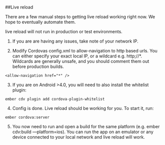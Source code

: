 ##Live reload

There are a few manual steps to getting live reload working right now.
We hope to eventually automate them.

live reload will not run in production or test environments.

1. If you are are having any issues, take note of your network IP.

2. Modify Cordovas config.xml to allow-navigation to http based urls. You can either specify your exact local IP, 
or a wildcard e.g. http;//*. Wildcards are generally unsafe, and you should comment them out before production builds.

```
<allow-navigation href="*" />
```

3. If you are on Android >4.0, you will need to also install the whitelist plugin:

```
ember cdv plugin add cordova-plugin-whitelist
```

4. Config is done. Live reload should be working for you. To start it, run:

```
ember cordova:server
```

5. You now need to run and open a build for the same platform (e.g. ember cdv:build —platform=ios).
You can run the app on an emulator or any device connected to your local network and live reload will work.
